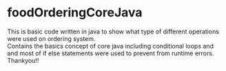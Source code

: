 # foodOrderingCoreJava
This is basic code written in java to show what type of different operations were used on ordering system.  
Contains  the basics concept of core java  including conditional loops and and most of if else statements were used to prevent from runtime errors.
Thankyou!!
